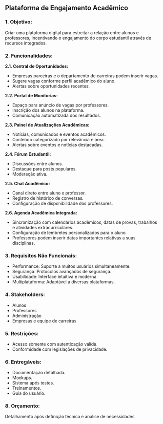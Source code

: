 ## **Plataforma de Engajamento Acadêmico**

### **1. Objetivo:**  
Criar uma plataforma digital para estreitar a relação entre alunos e professores, incentivando o engajamento do corpo estudantil através de recursos integrados.

### **2. Funcionalidades:**  

**2.1. Central de Oportunidades:**  
- Empresas parceiras e o departamento de carreiras podem inserir vagas.
- Sugere vagas conforme perfil acadêmico do aluno.
- Alertas sobre oportunidades recentes.

**2.2. Portal de Monitorias:**  
- Espaço para anúncio de vagas por professores.
- Inscrição dos alunos na plataforma.
- Comunicação automatizada dos resultados.

**2.3. Painel de Atualizações Acadêmicas:**  
- Notícias, comunicados e eventos acadêmicos.
- Conteúdo categorizado por relevância e área.
- Alertas sobre eventos e notícias destacadas.

**2.4. Fórum Estudantil:**  
- Discussões entre alunos.
- Destaque para posts populares.
- Moderação ativa.

**2.5. Chat Acadêmico:**  
- Canal direto entre aluno e professor.
- Registro de histórico de conversas.
- Configuração de disponibilidade dos professores.

**2.6. Agenda Acadêmica Integrada:**

- Sincronização com calendários acadêmicos, datas de provas, trabalhos e atividades extracurriculares.
- Configuração de lembretes personalizados para o aluno.
- Professores podem inserir datas importantes relativas a suas disciplinas.


### **3. Requisitos Não Funcionais:**  

- Performance: Suporte a muitos usuários simultaneamente.
- Segurança: Protocolos avançados de segurança.
- Usabilidade: Interface intuitiva e moderna.
- Multiplataforma: Adaptável a diversas plataformas.

### **4. Stakeholders:**  
- Alunos
- Professores
- Administração
- Empresas e equipe de carreiras

### **5. Restrições:**  
- Acesso somente com autenticação válida.
- Conformidade com legislações de privacidade.

### **6. Entregáveis:**  
- Documentação detalhada.
- Mockups.
- Sistema após testes.
- Treinamentos.
- Guia do usuário.

### **8. Orçamento:**  
Detalhamento após definição técnica e análise de necessidades.
